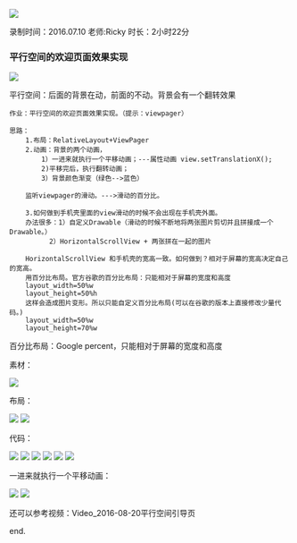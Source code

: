 ![](https://github.com/IvyZh/Android_Learning/blob/master/DN/UI/imgs/QQ%E6%88%AA%E5%9B%BE.png)

录制时间：2016.07.10
老师:Ricky
时长：2小时22分

### 平行空间的欢迎页面效果实现
![](https://github.com/IvyZh/Android_Learning/blob/master/DN/UI/imgs/QQ%E6%88%AA%E5%9B%BE20170306141504.png)

平行空间：后面的背景在动，前面的不动。背景会有一个翻转效果


	作业：平行空间的欢迎页面效果实现。（提示：viewpager）
	
	思路：
		1.布局：RelativeLayout+ViewPager
		2.动画：背景的两个动画，
			1）一进来就执行一个平移动画；---属性动画 view.setTranslationX();
			2)平移完后，执行翻转动画；
			3）背景颜色渐变（绿色-->蓝色）
	
		监听viewpager的滑动。--->滑动的百分比。
	
		3.如何做到手机壳里面的view滑动的时候不会出现在手机壳外面。
		办法很多：1）自定义Drawable（滑动的时候不断地将两张图片剪切并且拼接成一个Drawable。）
			  2）HorizontalScrollView + 两张拼在一起的图片
	
		HorizontalScrollView 和手机壳的宽高一致。如何做到？相对于屏幕的宽高决定自己的宽高。
		用百分比布局。官方谷歌的百分比布局：只能相对于屏幕的宽度和高度
		layout_width=50%w
		layout_height=50%h
		这样会造成图片变形。所以只能自定义百分比布局(可以在谷歌的版本上直接修改少量代码。)
		layout_width=50%w
		layout_height=70%w


百分比布局：Google percent，只能相对于屏幕的宽度和高度

素材：

![](https://github.com/IvyZh/Android_Learning/blob/master/DN/UI/imgs/QQ%E6%88%AA%E5%9B%BE20170306151144.png)

布局：

![](https://github.com/IvyZh/Android_Learning/blob/master/DN/UI/imgs/QQ%E6%88%AA%E5%9B%BE20170306151327.png)
![](https://github.com/IvyZh/Android_Learning/blob/master/DN/UI/imgs/QQ%E6%88%AA%E5%9B%BE20170306151617.png)


代码：

![](https://github.com/IvyZh/Android_Learning/blob/master/DN/UI/imgs/QQ%E6%88%AA%E5%9B%BE20170306152342.png)
![](https://github.com/IvyZh/Android_Learning/blob/master/DN/UI/imgs/QQ%E6%88%AA%E5%9B%BE20170306152421.png)
![](https://github.com/IvyZh/Android_Learning/blob/master/DN/UI/imgs/QQ%E6%88%AA%E5%9B%BE20170306152439.png)
![](https://github.com/IvyZh/Android_Learning/blob/master/DN/UI/imgs/QQ%E6%88%AA%E5%9B%BE20170306152552.png)
![](https://github.com/IvyZh/Android_Learning/blob/master/DN/UI/imgs/QQ%E6%88%AA%E5%9B%BE20170306153325.png)
![](https://github.com/IvyZh/Android_Learning/blob/master/DN/UI/imgs/QQ%E6%88%AA%E5%9B%BE20170306153649.png)


一进来就执行一个平移动画：

![](https://github.com/IvyZh/Android_Learning/blob/master/DN/UI/imgs/QQ%E6%88%AA%E5%9B%BE20170306154108.png)
![](https://github.com/IvyZh/Android_Learning/blob/master/DN/UI/imgs/QQ%E6%88%AA%E5%9B%BE20170306155406.png)


还可以参考视频：Video_2016-08-20平行空间引导页

end.